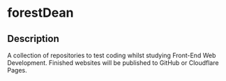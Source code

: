 # forestDean

## Description

A collection of repositories to test coding whilst studying Front-End Web Development.
Finished websites will be published to GitHub or Cloudflare Pages.
